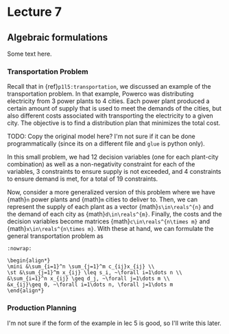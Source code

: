 # Lecture 7

## Algebraic formulations

Some text here.

### Transportation Problem

Recall that in {ref}`p1l5:transportation`, we discussed an example of the transportation problem.
In that example, Powerco was distributing electricity from 3 power plants to 4 cities.
Each power plant produced a certain amount of supply that is used to meet the demands of the cities, but also different costs associated with transporting the electricity to a given city.
The objective is to find a distribution plan that minimizes the total cost.

TODO: Copy the original model here? I'm not sure if it can be done programmatically (since its on a different file and `glue` is python only).

In this small problem, we had 12 decision variables (one for each plant-city combination) as well as a non-negativity constraint for each of the variables, 3 constraints to ensure supply is not exceeded, and 4 constraints to ensure demand is met, for a total of 19 constraints.

Now, consider a more generalized version of this problem where we have {math}`n` power plants and {math}`m` cities to deliver to.
Then, we can represent the supply of each plant as a vector {math}`s\in\reals^{n}` and the demand of each city as {math}`d\in\reals^{m}`.
Finally, the costs and the decision variables become matrices {math}`c\in\reals^{n\times m}` and {math}`x\in\reals^{n\times m}`.
With these at hand, we can formulate the general transportation problem as

```{math}
:nowrap:

\begin{align*}
\mini &\sum_{i=1}^n \sum_{j=1}^m c_{ij}x_{ij} \\
\st &\sum_{j=1}^m x_{ij} \leq s_i, ~\forall i=1\dots n \\
&\sum_{i=1}^n x_{ij} \geq d_j, ~\forall j=1\dots m \\
&x_{ij}\geq 0, ~\forall i=1\dots n, \forall j=1\dots m
\end{align*}
```

### Production Planning

I'm not sure if the form of the example in lec 5 is good, so I'll write this later.